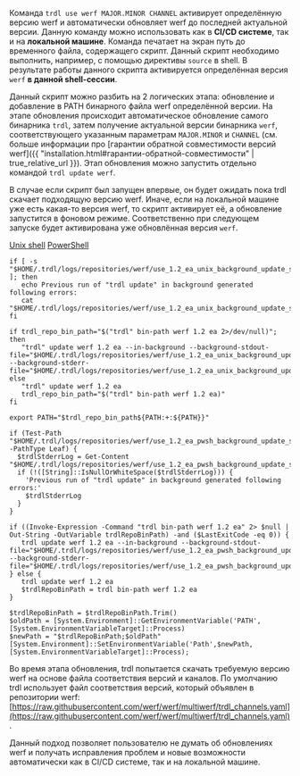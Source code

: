 Команда `trdl use werf MAJOR.MINOR CHANNEL` активирует определённую версию werf и автоматически обновляет werf до последней актуальной версии. Данную команду можно использовать как в **CI/CD системе**, так и на **локальной машине**. Команда печатает на экран путь до временного файла, содержащего скрипт. Данный скрипт необходимо выполнить, например, с помощью директивы `source` в shell. В результате работы данного скрипта активируется определённая версия `werf` **в данной shell-сессии**.

Данный скрипт можно разбить на 2 логических этапа: обновление и добавление в PATH бинарного файла werf определённой версии. На этапе обновления происходит автоматическое обновление самого бинарника `trdl`, затем получение актуальной версии бинарника `werf`, соответствующего указанным параметрам `MAJOR.MINOR` и `CHANNEL` (см. больше информации про [гарантии обратной совместимости версий werf]({{ "installation.html#гарантии-обратной-совместимости" | true_relative_url }}). Этап обновления можно запустить отдельно командой `trdl update werf`.

В случае если скрипт был запущен впервые, он будет ожидать пока trdl скачает подходящую версию werf. Иначе, если на локальной машине уже есть какая-то версия werf, то скрипт активирует её, а обновление запустится в фоновом режиме. Соответственно при следующем запуске будет активирована уже обновлённая версия `werf`. 

<div class="tabs tabs_simple">
  <a href="javascript:void(0)" class="tabs__btn tabs__howitworks__btn active" onclick="openTab(event, 'tabs__howitworks__btn', 'tabs__howitworks__content', 'howitworks__unix_tab')">Unix shell</a>
  <a href="javascript:void(0)" class="tabs__btn tabs__howitworks__btn" onclick="openTab(event, 'tabs__howitworks__btn', 'tabs__howitworks__content', 'howitworks__powershell_tab')">PowerShell</a>
</div>

<div id="howitworks__unix_tab" class="tabs__content tabs__howitworks__content tabs__content_simple active" markdown="1">

```shell
if [ -s "$HOME/.trdl/logs/repositories/werf/use_1.2_ea_unix_background_update_stderr.log" ]; then
   echo Previous run of "trdl update" in background generated following errors:
   cat "$HOME/.trdl/logs/repositories/werf/use_1.2_ea_unix_background_update_stderr.log"
fi

if trdl_repo_bin_path="$("trdl" bin-path werf 1.2 ea 2>/dev/null)"; then
   "trdl" update werf 1.2 ea --in-background --background-stdout-file="$HOME/.trdl/logs/repositories/werf/use_1.2_ea_unix_background_update_stdout.log" --background-stderr-file="$HOME/.trdl/logs/repositories/werf/use_1.2_ea_unix_background_update_stderr.log"
else
   "trdl" update werf 1.2 ea
   trdl_repo_bin_path="$("trdl" bin-path werf 1.2 ea)"
fi

export PATH="$trdl_repo_bin_path${PATH:+:${PATH}}"
```

</div>

<div id="howitworks__powershell_tab" class="tabs__content tabs__howitworks__content tabs__content_simple" markdown="1">

```shell
if (Test-Path "$HOME/.trdl/logs/repositories/werf/use_1.2_ea_pwsh_background_update_stderr.log" -PathType Leaf) {
  $trdlStderrLog = Get-Content "$HOME/.trdl/logs/repositories/werf/use_1.2_ea_pwsh_background_update_stderr.log"
  if (!([String]::IsNullOrWhiteSpace($trdlStderrLog))) {
    'Previous run of "trdl update" in background generated following errors:'
    $trdlStderrLog
  }
}

if ((Invoke-Expression -Command "trdl bin-path werf 1.2 ea" 2> $null | Out-String -OutVariable trdlRepoBinPath) -and ($LastExitCode -eq 0)) {
   trdl update werf 1.2 ea --in-background --background-stdout-file="$HOME/.trdl/logs/repositories/werf/use_1.2_ea_pwsh_background_update_stdout.log" --background-stderr-file="$HOME/.trdl/logs/repositories/werf/use_1.2_ea_pwsh_background_update_stderr.log"
} else {
   trdl update werf 1.2 ea
   $trdlRepoBinPath = trdl bin-path werf 1.2 ea
}

$trdlRepoBinPath = $trdlRepoBinPath.Trim()
$oldPath = [System.Environment]::GetEnvironmentVariable('PATH',[System.EnvironmentVariableTarget]::Process)
$newPath = "$trdlRepoBinPath;$oldPath"
[System.Environment]::SetEnvironmentVariable('Path',$newPath,[System.EnvironmentVariableTarget]::Process);
```

</div>

Во время этапа обновления, trdl попытается скачать требуемую версию werf на основе файла соответствия версий и каналов. По умолчанию trdl использует файл соответствия версий, который объявлен в репозитории werf: [https://raw.githubusercontent.com/werf/werf/multiwerf/trdl_channels.yaml](https://raw.githubusercontent.com/werf/werf/multiwerf/trdl_channels.yaml).

Данный подход позволяет пользователю не думать об обновлениях werf и получать исправления проблем и новые возможности автоматически как в CI/CD системе, так и на локальной машине.
